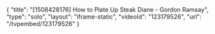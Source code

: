 {
    "title": "[1508428176] How to Plate Up Steak Diane - Gordon Ramsay",
    "type": "solo",
    "layout": "iframe-static",
    "videoId": "123179526",
    "url": "\/tvpembed\/123179526"
}